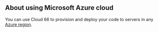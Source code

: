 ## About using Microsoft Azure cloud

You can use Cloud 66 to provision and deploy your code to servers in any [Azure region](http://developers.cloud66.com/#introduction-cloud-vendor-instance-regions).

